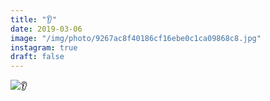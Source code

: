 ```yaml
---
title: "👂"
date: 2019-03-06
image: "/img/photo/9267ac8f40186cf16ebe0c1ca09868c8.jpg"
instagram: true
draft: false
---
```


![👂](/img/photo/9267ac8f40186cf16ebe0c1ca09868c8.jpg)
